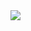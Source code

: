 <a href="https://portal.azure.com/#create/Microsoft.Template/uri/https%3A%2F%2Fraw.githubusercontent.com%2Fatexinspect%2FExInspectorBackend%2Frefs%2Fheads%2Fmaster%2FExInspectorBackend%2Fazuredeploy.json\" target="_blank">
  <img src="https://aka.ms/deploytoazurebutton"/>
</a>

